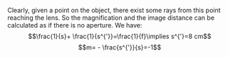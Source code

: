 Clearly, given a point on the object, there exist some rays from this point reaching the lens. So the magnification and the image distance can be calculated as if there is no aperture. We have:
$$\frac{1}{s}+ \frac{1}{s^{'}}=\frac{1}{f}\implies s^{'}=8 cm$$
$$m= - \frac{s^{'}}{s}=-1$$
